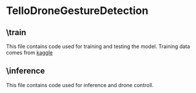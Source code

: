 # TelloDroneGestureDetection

## \train
This file contains code used for training and testing the model. 
Training data comes from [kaggle](https://www.kaggle.com/datasets/imsparsh/gesture-recognition)

## \inference
This file contains code used for inference and drone controll. 
